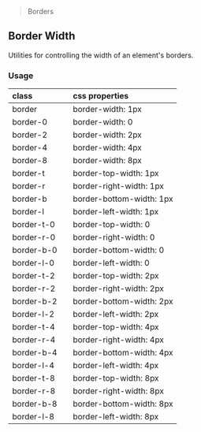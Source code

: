 > Borders

## Border Width

Utilities for controlling the width of an element's borders.

### Usage

| class |  | css properties |
|:--|:--|:--|
| border |  | border-width: 1px |
| border-0 |  | border-width: 0 |
| border-2 |  | border-width: 2px |
| border-4 |  | border-width: 4px |
| border-8 |  | border-width: 8px |
| border-t |  | border-top-width: 1px |
| border-r |  | border-right-width: 1px |
| border-b |  | border-bottom-width: 1px |
| border-l |  | border-left-width: 1px |
| border-t-0 |  | border-top-width: 0 |
| border-r-0 |  | border-right-width: 0 |
| border-b-0 |  | border-bottom-width: 0 |
| border-l-0 |  | border-left-width: 0 |
| border-t-2 |  | border-top-width: 2px |
| border-r-2 |  | border-right-width: 2px |
| border-b-2 |  | border-bottom-width: 2px |
| border-l-2 |  | border-left-width: 2px |
| border-t-4 |  | border-top-width: 4px |
| border-r-4 |  | border-right-width: 4px |
| border-b-4 |  | border-bottom-width: 4px |
| border-l-4 |  | border-left-width: 4px |
| border-t-8 |  | border-top-width: 8px |
| border-r-8 |  | border-right-width: 8px |
| border-b-8 |  | border-bottom-width: 8px |
| border-l-8 |  | border-left-width: 8px |


